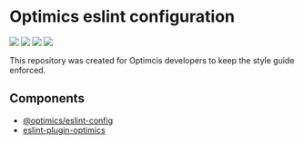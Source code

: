 # Optimics eslint configuration

[![](https://badgen.net/github/checks/optimics/eslint-config)](https://github.com/optimics/eslint-config/actions)
[![](https://badgen.net/github/tag/optimics/eslint-config)](https://github.com/optimics/eslint-config/tags)
[![](https://badgen.net/npm/v/@optimics/eslint-config)](https://www.npmjs.com/package/@optimics/eslint-config)
[![](https://badgen.net/npm/dm/@optimics/eslint-config)](https://www.npmjs.com/package/@optimics/eslint-config)

This repository was created for Optimcis developers to keep the style guide
enforced.

## Components

* [@optimics/eslint-config](./packages/eslint-config)
* [eslint-plugin-optimics](./packages/eslint-plugin-optimics')
